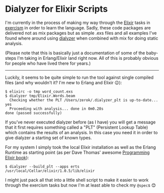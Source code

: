 # Dialyzer for Elixir Scripts

I'm currently in the process of making my way through the [Elixir][] tasks in
[exercism][] in order to learn the language. Sadly, these code packages are
delivered not as mix packages but as simple .exs files and all examples I've
found where around using [dialyzer][] when combined with mix for doing static
analysis.

(Please note that this is basically just a documentation of some of the
baby-steps I'm taking in Erlang/Elixir land right now. All of this is probably
obvious for people who have lived there for years.)

-------

Luckily, it seems to be quite simple to run the tool against single compiled
files (and why wouldn't it? I'm new to Erlang and Elixir 😉):

```
$ elixirc -o tmp word_count.exs
$ dialyzer tmp/Elixir.Words.beam
  Checking whether the PLT /Users/zerok/.dialyzer_plt is up-to-date... yes
  Proceeding with analysis... done in 0m0.28s
done (passed successfully)
```

If you've never executed dialyzer before (as I have) you will get a message
that it first requires something called a "PLT" (Persistent Lookup Table)
which contains the results of an analysis. In this case you need it in order to
give dialyzer a starting set of known types.

For my system I simply took the local Elixir installation as well as the Erlang
Runtime as starting point (as per Dave Thomas' awesome
[Programming Elixir book][pe]):

```
$ dialyzer --build_plt --apps erts /usr/local/Cellar/elixir/1.0.5/lib/elixir
```

I might just pack all that into a little shell script to make it easier to work
through the exercism tasks but now I'm at least able to check my `@spec`s 😊

[exercism]: http://exercism.io/
[dialyzer]: http://www.erlang.org/doc/apps/dialyzer/dialyzer_chapter.html
[Elixir]: http://elixir-lang.org/
[pe]: https://pragprog.com/book/elixir/programming-elixir
